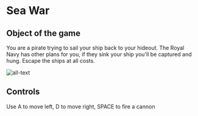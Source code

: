 # Sea War

## Object of the game

You are a pirate trying to sail your ship back to your hideout. The Royal Navy has other plans for you, if they sink your ship you'll be captured and hung. Escape the ships at all costs.

![all-text](https://github.com/KhalDrogo5190/sea-war-anders-blom/Assets/Images/Ships/ship1.png, "Your Ship")

## Controls 

Use A to move left, D to move right, SPACE to fire a cannon

